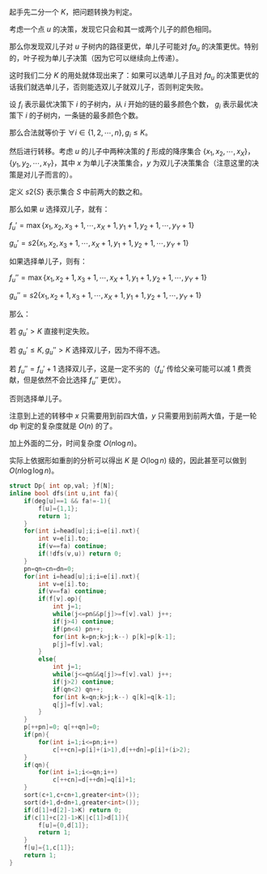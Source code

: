 起手先二分一个 $K$，把问题转换为判定。

考虑一个点 $u$ 的决策，发现它只会和其一或两个儿子的颜色相同。

那么你发现双儿子对 $u$ 子树内的路径更优，单儿子可能对 $fa_u$ 的决策更优。特别的，叶子视为单儿子决策（因为它可以继续向上传递）。

这时我们二分 $K$ 的用处就体现出来了：如果可以选单儿子且对 $fa_u$ 的决策更优的话我们就选单儿子，否则能选双儿子就双儿子，否则判定失败。

设 $f_i$ 表示最优决策下 $i$ 的子树内，从 $i$ 开始的链的最多颜色个数，
$g_i$ 表示最优决策下 $i$ 的子树内，一条链的最多颜色个数。

那么合法就等价于 $\forall i \in \{1,2,\cdots,n\},g_i\le K$。

然后进行转移。考虑 $u$ 的儿子中两种决策的 $f$ 形成的降序集合 $\{x_1,x_2,\cdots,x_X\}$，$\{y_1,y_2,\cdots,x_Y\}$，其中 $x$ 为单儿子决策集合，$y$ 为双儿子决策集合（注意这里的决策是对儿子而言的）。

定义 $s2\{S\}$ 表示集合 $S$ 中前两大的数之和。

那么如果 $u$ 选择双儿子，就有：

$f_u'=\max\{x_1,x_2,x_3+1,\cdots,x_X+1,y_1+1,y_2+1,\cdots,y_Y+1\}$

$g_u'=s2\{x_1,x_2,x_3+1,\cdots,x_X+1,y_1+1,y_2+1,\cdots,y_Y+1\}$

如果选择单儿子，则有：

$f_u''=\max\{x_1,x_2+1,x_3+1,\cdots,x_X+1,y_1+1,y_2+1,\cdots,y_Y+1\}$

$g_u''=s2\{x_1,x_2+1,x_3+1,\cdots,x_X+1,y_1+1,y_2+1,\cdots,y_Y+1\}$

那么：

若 $g_u'>K$ 直接判定失败。

若 $g_u'\le K,g_u''>K$ 选择双儿子，因为不得不选。

若 $f_u''=f_u'+1$ 选择双儿子，这是一定不劣的（$f_u'$ 传给父亲可能可以减 $1$ 费贡献，但是依然不会比选择 $f_u''$ 更优）。

否则选择单儿子。

注意到上述的转移中 $x$ 只需要用到前四大值，$y$ 只需要用到前两大值，于是一轮 dp 判定的复杂度就是 $O(n)$ 的了。

加上外面的二分，时间复杂度 $O(n \log n)$。

实际上依据形如重剖的分析可以得出 $K$ 是 $O(\log n)$ 级的，因此甚至可以做到 $O(n \log \log n)$。

```cpp
struct Dp{ int op,val; }f[N];
inline bool dfs(int u,int fa){
	if(deg[u]==1 && fa!=-1){
		f[u]={1,1};
		return 1;
	}
	for(int i=head[u];i;i=e[i].nxt){
		int v=e[i].to;
		if(v==fa) continue;
		if(!dfs(v,u)) return 0;
	}
	pn=qn=cn=dn=0;
	for(int i=head[u];i;i=e[i].nxt){
		int v=e[i].to;
		if(v==fa) continue;
		if(f[v].op){
			int j=1;
			while(j<=pn&&p[j]>=f[v].val) j++;
			if(j>4) continue;
			if(pn<4) pn++;
			for(int k=pn;k>j;k--) p[k]=p[k-1];
			p[j]=f[v].val;
		}
		else{
			int j=1;
			while(j<=qn&&q[j]>=f[v].val) j++;
			if(j>2) continue;
			if(qn<2) qn++;
			for(int k=qn;k>j;k--) q[k]=q[k-1];
			q[j]=f[v].val;
		}
	}
	p[++pn]=0; q[++qn]=0;
	if(pn){
		for(int i=1;i<=pn;i++)
			c[++cn]=p[i]+(i>1),d[++dn]=p[i]+(i>2);
	}
	if(qn){
		for(int i=1;i<=qn;i++)
			c[++cn]=d[++dn]=q[i]+1;
	}
	sort(c+1,c+cn+1,greater<int>());
	sort(d+1,d+dn+1,greater<int>());
	if(d[1]+d[2]-1>K) return 0;
	if(c[1]+c[2]-1>K||c[1]>d[1]){
		f[u]={0,d[1]};
		return 1;
	}
	f[u]={1,c[1]};
	return 1;
}
```
